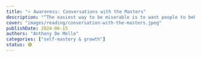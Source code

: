 ```yaml
---
title: "⭐️ Awareness: Conversations with the Masters"
description: "“The easiest way to be miserable is to want people to behave the way you expect them to.”"
cover: "images/reading/conversation-with-the-masters.jpeg"
publishDate: 2024-06-15
authors: "Anthony De Mello"
categories: ["self-mastery & growth"]
status: 🟢
---
```

